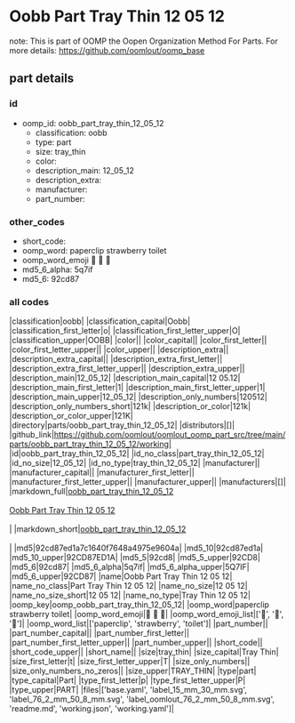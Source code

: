 # Oobb Part Tray Thin 12 05 12  

note: This is part of OOMP the Oopen Organization Method For Parts. For more details: https://github.com/oomlout/oomp_base

##  part details





### id
* oomp_id: oobb_part_tray_thin_12_05_12
  * classification: oobb
  * type: part
  * size: tray_thin
  * color: 
  * description_main: 12_05_12
  * description_extra: 
  * manufacturer: 
  * part_number: 

### other_codes
* short_code: 
* oomp_word: paperclip strawberry toilet
* oomp_word_emoji :paperclip: :strawberry: :toilet:
* md5_6_alpha: 5q7if
* md5_6: 92cd87

### all codes 
|classification|oobb|
|classification_capital|Oobb|
|classification_first_letter|o|
|classification_first_letter_upper|O|
|classification_upper|OOBB|
|color||
|color_capital||
|color_first_letter||
|color_first_letter_upper||
|color_upper||
|description_extra||
|description_extra_capital||
|description_extra_first_letter||
|description_extra_first_letter_upper||
|description_extra_upper||
|description_main|12_05_12|
|description_main_capital|12 05.12|
|description_main_first_letter|1|
|description_main_first_letter_upper|1|
|description_main_upper|12_05_12|
|description_only_numbers|120512|
|description_only_numbers_short|121k|
|description_or_color|121k|
|description_or_color_upper|121K|
|directory|parts/oobb_part_tray_thin_12_05_12|
|distributors|[]|
|github_link|https://github.com/oomlout/oomlout_oomp_part_src/tree/main/parts/oobb_part_tray_thin_12_05_12/working|
|id|oobb_part_tray_thin_12_05_12|
|id_no_class|part_tray_thin_12_05_12|
|id_no_size|12_05_12|
|id_no_type|tray_thin_12_05_12|
|manufacturer||
|manufacturer_capital||
|manufacturer_first_letter||
|manufacturer_first_letter_upper||
|manufacturer_upper||
|manufacturers|[]|
|markdown_full|[oobb_part_tray_thin_12_05_12](https://github.com/oomlout/oomlout_oomp_part_src/tree/main/parts/oobb_part_tray_thin_12_05_12/working)<br>[](https://github.com/oomlout/oomlout_oomp_part_src/tree/main/parts/oobb_part_tray_thin_12_05_12/working)<br>[Oobb Part Tray Thin 12 05 12](https://github.com/oomlout/oomlout_oomp_part_src/tree/main/parts/oobb_part_tray_thin_12_05_12/working)<br><br>|
|markdown_short|[oobb_part_tray_thin_12_05_12](https://github.com/oomlout/oomlout_oomp_part_src/tree/main/parts/oobb_part_tray_thin_12_05_12/working)<br><br>|
|md5|92cd87ed1a7c1640f7648a4975e9604a|
|md5_10|92cd87ed1a|
|md5_10_upper|92CD87ED1A|
|md5_5|92cd8|
|md5_5_upper|92CD8|
|md5_6|92cd87|
|md5_6_alpha|5q7if|
|md5_6_alpha_upper|5Q7IF|
|md5_6_upper|92CD87|
|name|Oobb Part Tray Thin 12 05 12|
|name_no_class|Part Tray Thin 12 05 12|
|name_no_size|12 05 12|
|name_no_size_short|12 05 12|
|name_no_type|Tray Thin 12 05 12|
|oomp_key|oomp_oobb_part_tray_thin_12_05_12|
|oomp_word|paperclip strawberry toilet|
|oomp_word_emoji|:paperclip: :strawberry: :toilet:|
|oomp_word_emoji_list|[':paperclip:', ':strawberry:', ':toilet:']|
|oomp_word_list|['paperclip', 'strawberry', 'toilet']|
|part_number||
|part_number_capital||
|part_number_first_letter||
|part_number_first_letter_upper||
|part_number_upper||
|short_code||
|short_code_upper||
|short_name||
|size|tray_thin|
|size_capital|Tray Thin|
|size_first_letter|t|
|size_first_letter_upper|T|
|size_only_numbers||
|size_only_numbers_no_zeros||
|size_upper|TRAY_THIN|
|type|part|
|type_capital|Part|
|type_first_letter|p|
|type_first_letter_upper|P|
|type_upper|PART|
|files|['base.yaml', 'label_15_mm_30_mm.svg', 'label_76_2_mm_50_8_mm.svg', 'label_oomlout_76_2_mm_50_8_mm.svg', 'readme.md', 'working.json', 'working.yaml']|
